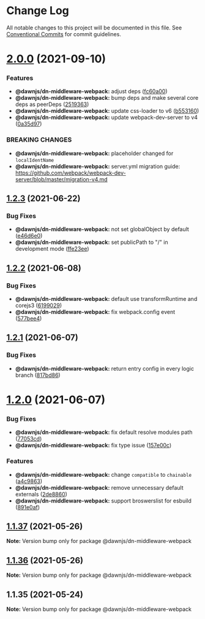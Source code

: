 # Change Log

All notable changes to this project will be documented in this file.
See [Conventional Commits](https://conventionalcommits.org) for commit guidelines.

# [2.0.0](https://github.com/alibaba/dawn/compare/@dawnjs/dn-middleware-webpack@1.2.3...@dawnjs/dn-middleware-webpack@2.0.0) (2021-09-10)

### Features

- **@dawnjs/dn-middleware-webpack:** adjust deps ([fc60a00](https://github.com/alibaba/dawn/commit/fc60a00b46282f55f1d834b733013b445596a816))
- **@dawnjs/dn-middleware-webpack:** bump deps and make several core deps as peerDeps ([2519363](https://github.com/alibaba/dawn/commit/251936322a2e4d10349c52cc587f45153df34ab1))
- **@dawnjs/dn-middleware-webpack:** update css-loader to v6 ([b553160](https://github.com/alibaba/dawn/commit/b5531609b0584b7e8cbb7bf30e78aad15101f3f5))
- **@dawnjs/dn-middleware-webpack:** update webpack-dev-server to v4 ([0a35d97](https://github.com/alibaba/dawn/commit/0a35d970d438192c713caa4d8487246c94d91b44))

### BREAKING CHANGES

- **@dawnjs/dn-middleware-webpack:** placeholder changed for `localIdentName`
- **@dawnjs/dn-middleware-webpack:** server.yml migration guide:
  https://github.com/webpack/webpack-dev-server/blob/master/migration-v4.md

## [1.2.3](https://github.com/alibaba/dawn/compare/@dawnjs/dn-middleware-webpack@1.2.2...@dawnjs/dn-middleware-webpack@1.2.3) (2021-06-22)

### Bug Fixes

- **@dawnjs/dn-middleware-webpack:** not set globalObject by default ([e46d6e0](https://github.com/alibaba/dawn/commit/e46d6e09a02ad4215cf9403198351016443eefd4))
- **@dawnjs/dn-middleware-webpack:** set publicPath to "/" in development mode ([ffe23ee](https://github.com/alibaba/dawn/commit/ffe23eeba4d19c76bc2e70d9ca878a8f1b0255cf))

## [1.2.2](https://github.com/alibaba/dawn/compare/@dawnjs/dn-middleware-webpack@1.2.1...@dawnjs/dn-middleware-webpack@1.2.2) (2021-06-08)

### Bug Fixes

- **@dawnjs/dn-middleware-webpack:** default use transformRuntime and corejs3 ([6199029](https://github.com/alibaba/dawn/commit/61990290319c2f102b192eac4d9af6170b6c24fe))
- **@dawnjs/dn-middleware-webpack:** fix webpack.config event ([577bee4](https://github.com/alibaba/dawn/commit/577bee421a8f5195a3d8061bd35febc1e7f291a3))

## [1.2.1](https://github.com/alibaba/dawn/compare/@dawnjs/dn-middleware-webpack@1.2.0...@dawnjs/dn-middleware-webpack@1.2.1) (2021-06-07)

### Bug Fixes

- **@dawnjs/dn-middleware-webpack:** return entry config in every logic branch ([817bd86](https://github.com/alibaba/dawn/commit/817bd86c634a96352577026ca62ad2b1f9959a61))

# [1.2.0](https://github.com/alibaba/dawn/compare/@dawnjs/dn-middleware-webpack@1.1.37...@dawnjs/dn-middleware-webpack@1.2.0) (2021-06-07)

### Bug Fixes

- **@dawnjs/dn-middleware-webpack:** fix default resolve modules path ([77053cd](https://github.com/alibaba/dawn/commit/77053cdcb6e5ba9aa3ccdb46728351df40554c9f))
- **@dawnjs/dn-middleware-webpack:** fix type issue ([157e00c](https://github.com/alibaba/dawn/commit/157e00cd1ee4f03b6593af753a4a83a9652d334a))

### Features

- **@dawnjs/dn-middleware-webpack:** change `compatible` to `chainable` ([a4c9863](https://github.com/alibaba/dawn/commit/a4c986353c9715e51a12ef020f727d07c967d086))
- **@dawnjs/dn-middleware-webpack:** remove unnecessary default externals ([2de8860](https://github.com/alibaba/dawn/commit/2de886081e03eca0667525736f0141dabc97b65e))
- **@dawnjs/dn-middleware-webpack:** support broswerslist for esbuild ([891e0af](https://github.com/alibaba/dawn/commit/891e0af7268860097eec5a13e1ff51ac99f4f5eb))

## [1.1.37](https://github.com/alibaba/dawn/compare/@dawnjs/dn-middleware-webpack@1.1.36...@dawnjs/dn-middleware-webpack@1.1.37) (2021-05-26)

**Note:** Version bump only for package @dawnjs/dn-middleware-webpack

## [1.1.36](https://github.com/alibaba/dawn/compare/@dawnjs/dn-middleware-webpack@1.1.35...@dawnjs/dn-middleware-webpack@1.1.36) (2021-05-26)

**Note:** Version bump only for package @dawnjs/dn-middleware-webpack

## 1.1.35 (2021-05-24)

**Note:** Version bump only for package @dawnjs/dn-middleware-webpack
